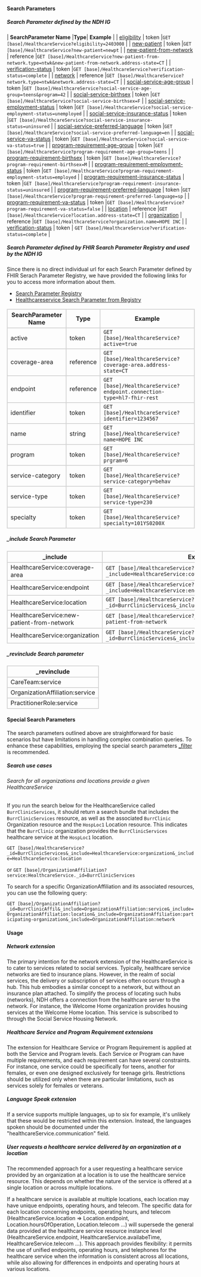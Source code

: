 #### Search Parameters
##### Search Parameter defined by the NDH IG
<style>
    th{border: solid 2px lightgrey;}
    td{border: solid 2px lightgrey;}
</style>

| **SearchParameter Name** |**Type**| **Example** |
| [eligibility](SearchParameter-healthcareservice-eligibility.html) | token |`GET [base]/HealthcareService?eligibility=2403008` |
| [new-patient](SearchParameter-healthcareservice-new-patient.html) | token |`GET [base]/HealthcareService?new-patient=newpt` |
| [new-patient-from-network](SearchParameter-healthcareservice-new-patient-from-network.html) | reference |`GET [base]/HealthcareService?new-patient-from-network.type=ntwk&new-patient-from-network.address-state=CT` |
| [verification-status](SearchParameter-healthcareservice-verification-status.html) | token |`GET [base]/HealthcareService?verification-status=complete` |
| [network](SearchParameter-healthcareservice-network.html) | reference |`GET [base]/HealthcareService?network.type=ntwk&network.address-state=CT` |
| [social-service-age-group](SearchParameter-healthcareservice-social-service-age-group.html) | token |`GET [base]/HealthcareService?social-service-age-group=teens&program=42` |
| [social-service-birthsex](SearchParameter-healthcareservice-social-service-birthsex.html) | token |`GET [base]/HealthcareService?social-service-birthsex=F` |
| [social-service-employment-status](SearchParameter-healthcareservice-social-service-employment-status.html) | token |`GET [base]/HealthcareService?social-service-employment-status=unemployed`	 |
| [social-service-insurance-status](SearchParameter-healthcareservice-social-service-insurance-status.html) | token |`GET [base]/HealthcareService?social-service-insurance-status=uninsured` |
| [social-service-preferred-language](SearchParameter-healthcareservice-social-service-preferred-language.html) | token |`GET [base]/HealthcareService?social-service-preferred-language=en` |
| [social-service-va-status](SearchParameter-healthcareservice-social-service-va-status.html) | token |`GET [base]/HealthcareService?social-service-va-status=true` |
| [program-requirement-age-group](SearchParameter-healthcareservice-program-requirement-age-group.html) | token |`GET [base]/HealthcareService?program-requirement-age-group=teens` |
| [program-requirement-birthsex](SearchParameter-healthcareservice-program-requirement-birthsex.html) | token |`GET [base]/HealthcareService?program-requirement-birthsex=M` |
| [program-requirement-employment-status](SearchParameter-healthcareservice-program-requirement-employment-status.html) | token |`GET [base]/HealthcareService?program-requirement-employment-status=employed` |
| [program-requirement-insurance-status](SearchParameter-healthcareservice-program-requirement-insurance-status.html) | token |`GET [base]/HealthcareService?program-requirement-insurance-status=uninsured` |
| [program-requirement-preferred-language](SearchParameter-healthcareservice-program-requirement-preferred-language.html) | token |`GET [base]/HealthcareService?program-requirement-preferred-language=sp` |
| [program-requirement-va-status](SearchParameter-healthcareservice-program-requirement-va-status.html) | token |`GET [base]/HealthcareService?program-requirement-va-status=false` |
| [location](SearchParameter-healthcareservice-location.html) | reference |`GET [base]/HealthcareService?location.address-state=CT` |
| [organization](SearchParameter-healthcareservice-organization.html) | reference |`GET [base]/HealthcareService?organization.name=HOPE INC` |
| [verification-status](SearchParameter-healthcareservice-verification-status.html) | token | `GET [base]/HealthcareService?verification-status=complete` |



##### Search Parameter defined by FHIR Search Parameter Registry and used by the NDH IG 
Since there is no direct individual url for each Search Parameter defined by FHIR Serach Parameter Registry, we have provided the following links for you to access more information about them.

- [Search Parameter Registry](https://hl7.org/fhir/R4/searchparameter-registry.html)
- [Healthcareservice Search Parameter from Registry](https://hl7.org/fhir/R4/healthcareservice.html#search)

<style>  
    th{border: solid 2px lightgrey;}
    td{border: solid 2px lightgrey;}
</style>

| **SearchParameter Name** | **Type** | **Example** |
|--------------------------|----------|-------------|
| active | token |`GET [base]/HealthcareService?active=true` |
| coverage-area | reference |`GET [base]/HealthcareService?coverage-area.address-state=CT` |
| endpoint | reference |`GET [base]/HealthcareService?endpoint.connection-type=hl7-fhir-rest` |
| identifier | token |`GET [base]/HealthcareService?identifier=1234567` |
| name | string |`GET [base]/HealthcareService?name=HOPE INC` |
| program | token |`GET [base]/HealthcareService?prgram=6` |
| service-category | token |`GET [base]/HealthcareService?service-category=behav` |
| service-type | token |`GET [base]/HealthcareService?service-type=230` |
| specialty | token |`GET [base]/HealthcareService?specialty=101YS0200X` |

##### _include Search Parameter
<style>  
    th{border: solid 2px lightgrey;}
    td{border: solid 2px lightgrey;}
</style>

| **_include** | **Example** |
|--------------|-------------|
| HealthcareService:coverage-area |`GET [base]/HealthcareService?_include=HealthcareService:coverage-area` |
| HealthcareService:endpoint |`GET [base]/HealthcareService?_include=HealthcareService:endpoint` |
| HealthcareService:location | `GET [base]/HealthcareService?_id=BurrClinicServices&_include=HealthcareService:location` |
| HealthcareService:new-patient-from-network |`GET [base]/HealthcareService?_include=HealthcareService:new-patient-from-network` |
| HealthcareService:organization | `GET [base]/HealthcareService?_id=BurrClinicServices&_include=HealthcareService:organization`|

##### _revinclude Search parameter
<style>  
    th{border: solid 2px lightgrey;}
    td{border: solid 2px lightgrey;}
</style>

| **_revinclude** |
|-----------------|
| CareTeam:service |
| OrganizationAffiliation:service |
| PractitionerRole:service |

#### Special Search Parameters
The search parameters outlined above are straightforward for basic scenarios but have limitations in handling complex combination queries. To enhance these capabilities, employing the special search parameters [_filter](https://hl7.org/fhir/R5/search_filter.html#3.2.3) is recommended.

##### Search use cases
###### Search for all organizations and locations provide a given HealthcareService
If you run the search below for the HealthcareService called `BurrClinicServices`, it should return a search bundle that includes the `BurrClinicServices` resource, as well as the associated `BurrClinic` Organization resource and the `HospLoc1` Location resource. This indicates that the `BurrClinic` organization provides the `BurrClinicServices` healthcare service at the `HospLoc1` location.

`GET [base]/HealthcareService?_id=BurrClinicServices&_include=HealthcareService:organization&_include=HealthcareService:location`

or 
`GET [base]/OrganizationAffiliation?service:HealthcareService._id=BurrClinicServices`

To search for a specific OrganizationAffiliation and its associated resources, you can use the following query:  

`GET [base]/OrganizationAffiliation?_id=BurrClinicAffil&_include=OrganizationAffiliation:service&_include=OrganizationAffiliation:location&_include=OrganizationAffiliation:participating-organization&_include=OrganizationAffiliation:network`

#### Usage
##### Network extension
The primary intention for the network extension of the HealthcareService is to cater to services related to social services. Typically, healthcare service networks are tied to insurance plans. However, in the realm of social services, the delivery or subscription of services often occurs through a hub. This hub embodies a similar concept to a network, but without an insurance plan attached. To simplify the process of locating such hubs (networks), NDH offers a connection from the healthcare server to the network. For instance, the Welcome Home organization provides housing services at the Welcome Home location. This service is subscribed to through the Social Service Housing Network.

##### Healthcare Service and Program Requirement extensions
The extension for Healthcare Service or Program Requirement is applied at both the Service and Program levels. Each Service or Program can have multiple requirements, and each requirement can have several constraints. For instance, one service could be specifically for teens, another for females, or even one designed exclusively for teenage girls. Restrictions should be utilized only when there are particular limitations, such as services solely for females or veterans.

##### Language Speak extension
If a service supports multiple languages, up to six for example, it's unlikely that these would be restricted within this extension. Instead, the languages spoken should be documented under the "healthcareService.communication" field.

##### User requests a healthcare service delivered by an organization at a location
The recommended approach for a user requesting a healthcare service provided by an organization at a location is to use the healthcare service resource. This depends on whether the nature of the service is offered at a single location or across multiple locations.

If a healthcare service is available at multiple locations, each location may have unique endpoints, operating hours, and telecom. The specific data for each location concerning endpoints, operating hours, and telecom (HealthcareService.location => Location.endpoint, Location.hoursOfOperation, Location.telecom ...) will supersede the general data provided at the healthcare service resource instance level (HealthcareService.endpoint, HealthcareService.availabeTime, HealthcareService.telecom ...). This approach provides flexibility: it permits the use of unified endpoints, operating hours, and telephones for the healthcare service when the information is consistent across all locations, while also allowing for differences in endpoints and operating hours at various locations.
